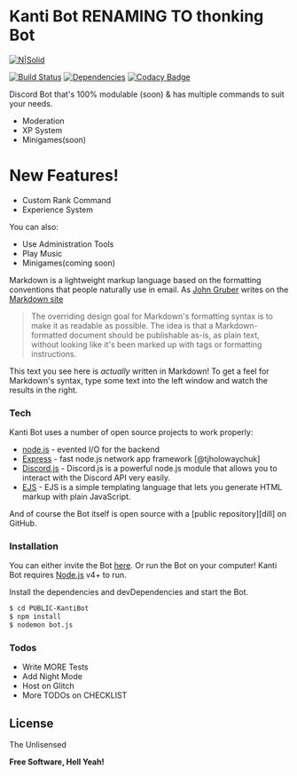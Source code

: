 # Kanti Bot RENAMING TO thonking Bot

[![N|Solid](https://cldup.com/dTxpPi9lDf.thumb.png)](https://nodesource.com/products/nsolid)

[![Build Status](https://travis-ci.org/AndyIsCool5463/PUBLIC-KantiBot.svg?branch=master)](https://travis-ci.org/AndyIsCool5463/PUBLIC-KantiBot)
[![Dependencies](https://david-dm.org/AndyIsCool5463/PUBLIC-KantiBot.svg)](https://david-dm.org/)
[![Codacy Badge](https://api.codacy.com/project/badge/Grade/3096408ea0a84c49a72c715c0d45b335)](https://app.codacy.com/app/AndyIsCool5463/PUBLIC-KantiBot?utm_source=github.com&utm_medium=referral&utm_content=AndyIsCool5463/PUBLIC-KantiBot&utm_campaign=Badge_Grade_Dashboard)

Discord Bot that's 100% modulable (soon) & has multiple commands to suit your needs.
  - Moderation
  - XP System
  - Minigames(soon)

# New Features!

  - Custom Rank Command
  - Experience System


You can also:
  - Use Administration Tools
  - Play Music
  - Minigames(coming soon)

Markdown is a lightweight markup language based on the formatting conventions that people naturally use in email.  As [John Gruber] writes on the [Markdown site][df1]

> The overriding design goal for Markdown's
> formatting syntax is to make it as readable
> as possible. The idea is that a
> Markdown-formatted document should be
> publishable as-is, as plain text, without
> looking like it's been marked up with tags
> or formatting instructions.

This text you see here is *actually* written in Markdown! To get a feel for Markdown's syntax, type some text into the left window and watch the results in the right.

### Tech

Kanti Bot uses a number of open source projects to work properly:

* [node.js] - evented I/O for the backend
* [Express] - fast node.js network app framework [@tjholowaychuk]
* [Discord.js] - Discord.js is a powerful node.js module that allows you to interact with the Discord API very easily.
* [EJS] - EJS is a simple templating language that lets you generate HTML markup with plain JavaScript.


And of course the Bot itself is open source with a [public repository][dill]
 on GitHub.

### Installation

You can either invite the Bot [here](https://discordapp.com/oauth2/authorize?client_id=505160600100405248&scope=bot&permissions=8). Or run the Bot on your computer!
Kanti Bot requires [Node.js](https://nodejs.org/) v4+ to run.

Install the dependencies and devDependencies and start the Bot.

```sh
$ cd PUBLIC-KantiBot
$ npm install
$ nodemon bot.js
```

### Todos

 - Write MORE Tests
 - Add Night Mode
 - Host on Glitch
 - More TODOs on CHECKLIST

License
----

The Unlisensed


**Free Software, Hell Yeah!**

[//]: # (These are reference links used in the body of this note and get stripped out when the markdown processor does its job. There is no need to format nicely because it shouldn't be seen. Thanks SO - http://stackoverflow.com/questions/4823468/store-comments-in-markdown-syntax)


   [me]: <https://github.com/AndyIsCool5463>
   [git-repo-url]: <https://github.com/AndyIsCool5463/PUBLIC-KantiBot.git>
   [john gruber]: <http://daringfireball.net>
   [df1]: <http://daringfireball.net/projects/markdown/>
   [markdown-it]: <https://github.com/markdown-it/markdown-it>
   [Ace Editor]: <http://ace.ajax.org>
   [node.js]: <http://nodejs.org>
   [Express]: <https://expressjs.com/>
   [Discord.js]: <https://discord.js.org/#/>
   [EJS]: <http://ejs.co/>
   [Enmap]: <https://enmap.evie.codes/>


   [PlDb]: <https://github.com/joemccann/dillinger/tree/master/plugins/dropbox/README.md>
   [PlGh]: <https://github.com/joemccann/dillinger/tree/master/plugins/github/README.md>
   [PlGd]: <https://github.com/joemccann/dillinger/tree/master/plugins/googledrive/README.md>
   [PlOd]: <https://github.com/joemccann/dillinger/tree/master/plugins/onedrive/README.md>
   [PlMe]: <https://github.com/joemccann/dillinger/tree/master/plugins/medium/README.md>
   [PlGa]: <https://github.com/RahulHP/dillinger/blob/master/plugins/googleanalytics/README.md>
